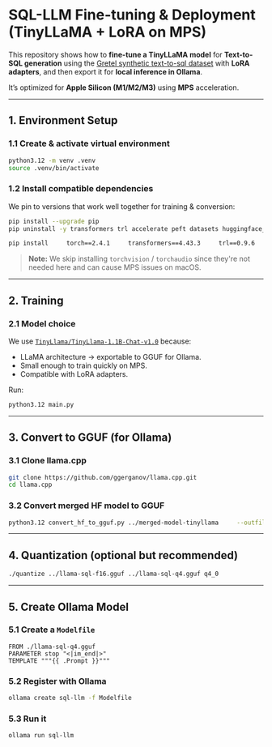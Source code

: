 # SQL-LLM Fine-tuning & Deployment (TinyLLaMA + LoRA on MPS)

This repository shows how to **fine-tune a TinyLLaMA model** for **Text-to-SQL generation** using the [Gretel synthetic text-to-sql dataset](https://huggingface.co/datasets/gretelai/synthetic_text_to_sql) with **LoRA adapters**, and then export it for **local inference in Ollama**.

It’s optimized for **Apple Silicon (M1/M2/M3)** using **MPS** acceleration.

---

## 1. Environment Setup

### 1.1 Create & activate virtual environment
```bash
python3.12 -m venv .venv
source .venv/bin/activate
```

### 1.2 Install compatible dependencies
We pin to versions that work well together for training & conversion:

```bash
pip install --upgrade pip
pip uninstall -y transformers trl accelerate peft datasets huggingface_hub torchvision torchaudio

pip install     torch==2.4.1     transformers==4.43.3     trl==0.9.6     accelerate==0.33.0     peft==0.12.0     datasets==2.20.0     huggingface_hub==0.23.5
```

> **Note:** We skip installing `torchvision` / `torchaudio` since they're not needed here and can cause MPS issues on macOS.

---

## 2. Training

### 2.1 Model choice
We use [`TinyLlama/TinyLlama-1.1B-Chat-v1.0`](https://huggingface.co/TinyLlama/TinyLlama-1.1B-Chat-v1.0) because:
- LLaMA architecture → exportable to GGUF for Ollama.
- Small enough to train quickly on MPS.
- Compatible with LoRA adapters.


Run:
```bash
python3.12 main.py
```

---

## 3. Convert to GGUF (for Ollama)

### 3.1 Clone llama.cpp
```bash
git clone https://github.com/ggerganov/llama.cpp.git
cd llama.cpp
```

### 3.2 Convert merged HF model to GGUF
```bash
python3.12 convert_hf_to_gguf.py ../merged-model-tinyllama     --outfile ../llama-sql-f16.gguf     --outtype f16
```

---

## 4. Quantization (optional but recommended)

```bash
./quantize ../llama-sql-f16.gguf ../llama-sql-q4.gguf q4_0
```

---

## 5. Create Ollama Model

### 5.1 Create a `Modelfile`
```
FROM ./llama-sql-q4.gguf
PARAMETER stop "<|im_end|>"
TEMPLATE """{{ .Prompt }}"""
```

### 5.2 Register with Ollama
```bash
ollama create sql-llm -f Modelfile
```

### 5.3 Run it
```bash
ollama run sql-llm
```
